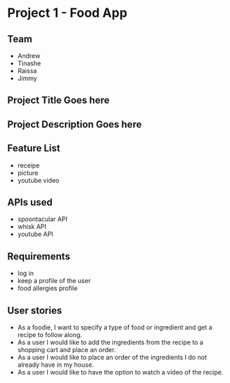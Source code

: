 # Project 1 - Food App

## Team

- Andrew
- Tinashe
- Raissa
- Jimmy

## Project Title Goes here

## Project Description Goes here

## Feature List

- receipe
- picture
- youtube video

## APIs used

- spoontacular API
- whisk API
- youtube API

## Requirements

- log in
- keep a profile of the user
- food allergies profile

## User stories

- As a foodie, I want to specify a type of food or ingredient and get a recipe to follow along.
- As a user I would like to add the ingredients from the recipe to a shopping cart and place an order.
- As a user I would like to place an order of the ingredients I do not already have in my house.
- As a user I would like to have the option to watch a video of the recipe.
